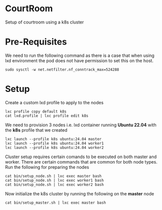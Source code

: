# CourtRoom

Setup of courtroom using a k8s cluster

# Pre-Requisites

We need to run the following command as there is a case that when using lxd environment the pod does not have permission to set this on the host.

```
sudo sysctl -w net.netfilter.nf_conntrack_max=524288
```

# Setup

Create a custom lxd profile to apply to the nodes

```
lxc profile copy default k8s
cat lxd.profile | lxc profile edit k8s
```

We need to provision 3 nodes i.e. lxd container running **Ubuntu 22.04** with the **k8s** profile that we created

```
lxc launch --profile k8s ubuntu:24.04 master
lxc launch --profile k8s ubuntu:24.04 worker1
lxc launch --profile k8s ubuntu:24.04 worker2
```

Cluster setup requires certain comands to be executed on both master and worker.
There are certain commands that are common for both node types.
Run the following for preparing the nodes

```
cat bin/setup_node.sh | lxc exec master bash
cat bin/setup_node.sh | lxc exec worker1 bash
cat bin/setup_node.sh | lxc exec worker2 bash
```

Now initialize the k8s cluster by running the following on the **master** node

```
cat bin/setup_master.sh | lxc exec master bash
```

<!-- This will create a shell script on the **master** node that has to executed from the **worker** nodes to join the cluster. -->
<!---->
<!-- > **NOTE**: After running the master setup script, it might take some time for all the resources to come up -->
<!---->
<!-- We need to copy the script from **master** node to local and then to workers before we can execute it on the **worker** nodes -->
<!---->
<!-- ``` -->
<!-- lxc file pull master/tmp/cluster-connect.sh /tmp/cluster-connect.sh -->
<!-- cat /tmp/cluster-connect.sh | lxc exec worker1 bash -->
<!-- cat /tmp/cluster-connect.sh | lxc exec worker2 bash -->
<!-- ``` -->
